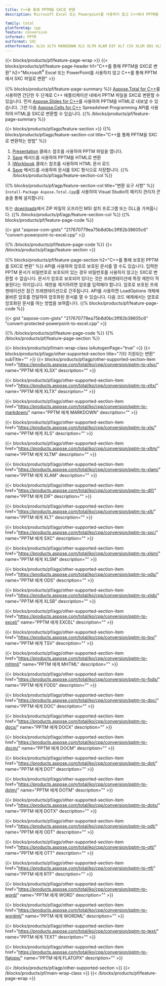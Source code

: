 ```yaml
---
title: C++를 통해 PPTM을 SXC로 변환
description: Microsoft Excel 또는 Powerpoint를 사용하지 않고 C++에서 PPTM을 SXC로 내보내기

family: total
platformtag: cpp
feature: conversion
informat: PPTM
outformat: SXC
otherformats: XLSX XLTX MARKDOWN XLS XLTM XLAM DIF XLT CSV XLSM ODS XLSB EXCEL TSV MHTML FODS DOC DOCX DOCM DOT DOTM DOTX ODT OTT RTF WORD WORDML TEXT FLATOPX
---
```

{{< blocks/products/pf/feature-page-wrap >}}
{{< blocks/products/pf/feature-page-header h1="C++를 통해 PPTM을 SXC로 변환" h2="Microsoft<sup>&reg;</sup> Excel 또는 PowerPoint를 사용하지 않고 C++를 통해 PPTM에서 SXC 파일로 변환" >}}

{{% blocks/products/pf/feature-page-summary %}}
[Aspose.Total for C++](https://products.aspose.com/total/cpp/)를 사용하면 간단한 두 단계로 C++ 애플리케이션 내에서 PPTM 파일을 SXC로 변환할 수 있습니다. 먼저 [Aspose.Slides for C++](https://products.aspose.com/slides/cpp/)를 사용하여 PPTM을 HTML로 내보낼 수 있습니다. 그런 다음 [Aspose.Cells for C++](https://products.aspose.com/cells/cpp/) Spreadsheet Programming API를 사용하여 HTML을 SXC로 변환할 수 있습니다. 
{{% /blocks/products/pf/feature-page-summary  %}}

{{< blocks/products/pf/agp/feature-section >}}
{{% blocks/products/pf/agp/feature-section-col title="C++를 통해 PPTM을 SXC로 변환하는 방법" %}}
1. [Presentation](https://reference.aspose.com/slides/cpp/class/aspose.slides.presentation) 클래스 참조를 사용하여 PPTM 파일을 엽니다.
2. [Save](https://reference.aspose.com/slides/cpp/class/aspose.slides.presentation#a06fe2a156063c8c3e5ada2713bb697ba) 메서드를 사용하여 PPTM을 HTML로 변환
3. [IWorkbook](https://reference.aspose.com/cells/cpp/class/aspose.cells.i_workbook) 클래스 참조를 사용하여 HTML 문서 로드
4. [Save](https://reference.aspose.com/cells/cpp/class/aspose.cells.i_workbook#a5dc7de23f7ceba76a05dc1d49f51502e) 메서드를 사용하여 문서를 SXC 형식으로 저장합니다.
{{% /blocks/products/pf/agp/feature-section-col %}}

{{% blocks/products/pf/agp/feature-section-col title="변환 요구 사항" %}}
```Install-Package Aspose.Total.Cpp```를 사용하여 Visual Studio의 패키지 관리자 콘솔을 통해 설치합니다.

또는 [downloads](https://downloads.aspose.com/total/cpp)에서 ZIP 파일의 오프라인 MSI 설치 프로그램 또는 DLL을 가져옵니다.
{{% /blocks/products/pf/agp/feature-section-col %}}
{{% blocks/products/pf/feature-page-code %}}

{{< gist "aspose-com-gists" "217670779ea75b8d0bc3ff82b38605c6" "convert-powerpoint-to-excel.cpp" >}}



{{% /blocks/products/pf/feature-page-code %}}
{{< /blocks/products/pf/agp/feature-section >}}

{{% blocks/products/pf/feature-page-section  h2="C++를 통해 보호된 PPTM를 SXC로 변환" %}}
API를 사용하여 암호로 보호된 문서를 열 수도 있습니다. 입력한 PPTM 문서가 비밀번호로 보호되어 있는 경우 비밀번호를 사용하지 않고는 SXC로 변환할 수 없습니다. 문서가 암호로 보호되어 있다는 것은 프레젠테이션에 특정 제한이 적용된다는 의미입니다. 제한을 제거하려면 암호를 입력해야 합니다. 암호로 보호된 프레젠테이션은 잠긴 프레젠테이션으로 간주됩니다. API를 사용하면 LoadOptions 개체에 올바른 암호를 전달하여 암호화된 문서를 열 수 있습니다. 다음 코드 예제에서는 암호로 암호화된 문서를 여는 방법을 보여줍니다.
{{% blocks/products/pf/feature-page-code %}}

{{< gist "aspose-com-gists" "217670779ea75b8d0bc3ff82b38605c6" "convert-protected-powerpoint-to-excel.cpp" >}}

{{% /blocks/products/pf/feature-page-code  %}}
{{% /blocks/products/pf/feature-page-section %}}

{{< blocks/products/pf/main-wrap-class isAutogenPage="true" >}}
{{< blocks/products/pf/agp/other-supported-section title="기타 지원되는 변환" subTitle="" >}}
{{< blocks/products/pf/agp/other-supported-section-item href="https://products.aspose.com/total/ko/cpp/conversion/pptm-to-xlsx/" name="PPTM 에게 XLSX" description="" >}}

{{< blocks/products/pf/agp/other-supported-section-item href="https://products.aspose.com/total/ko/cpp/conversion/pptm-to-xltx/" name="PPTM 에게 XLTX" description="" >}}

{{< blocks/products/pf/agp/other-supported-section-item href="https://products.aspose.com/total/ko/cpp/conversion/pptm-to-markdown/" name="PPTM 에게 MARKDOWN" description="" >}}

{{< blocks/products/pf/agp/other-supported-section-item href="https://products.aspose.com/total/ko/cpp/conversion/pptm-to-xls/" name="PPTM 에게 XLS" description="" >}}

{{< blocks/products/pf/agp/other-supported-section-item href="https://products.aspose.com/total/ko/cpp/conversion/pptm-to-xltm/" name="PPTM 에게 XLTM" description="" >}}

{{< blocks/products/pf/agp/other-supported-section-item href="https://products.aspose.com/total/ko/cpp/conversion/pptm-to-xlam/" name="PPTM 에게 XLAM" description="" >}}

{{< blocks/products/pf/agp/other-supported-section-item href="https://products.aspose.com/total/ko/cpp/conversion/pptm-to-dif/" name="PPTM 에게 DIF" description="" >}}

{{< blocks/products/pf/agp/other-supported-section-item href="https://products.aspose.com/total/ko/cpp/conversion/pptm-to-xlt/" name="PPTM 에게 XLT" description="" >}}

{{< blocks/products/pf/agp/other-supported-section-item href="https://products.aspose.com/total/ko/cpp/conversion/pptm-to-sxc/" name="PPTM 에게 SXC" description="" >}}

{{< blocks/products/pf/agp/other-supported-section-item href="https://products.aspose.com/total/ko/cpp/conversion/pptm-to-xlsm/" name="PPTM 에게 XLSM" description="" >}}

{{< blocks/products/pf/agp/other-supported-section-item href="https://products.aspose.com/total/ko/cpp/conversion/pptm-to-ods/" name="PPTM 에게 ODS" description="" >}}

{{< blocks/products/pf/agp/other-supported-section-item href="https://products.aspose.com/total/ko/cpp/conversion/pptm-to-xlsb/" name="PPTM 에게 XLSB" description="" >}}

{{< blocks/products/pf/agp/other-supported-section-item href="https://products.aspose.com/total/ko/cpp/conversion/pptm-to-excel/" name="PPTM 에게 EXCEL" description="" >}}

{{< blocks/products/pf/agp/other-supported-section-item href="https://products.aspose.com/total/ko/cpp/conversion/pptm-to-tsv/" name="PPTM 에게 TSV" description="" >}}

{{< blocks/products/pf/agp/other-supported-section-item href="https://products.aspose.com/total/ko/cpp/conversion/pptm-to-mhtml/" name="PPTM 에게 MHTML" description="" >}}

{{< blocks/products/pf/agp/other-supported-section-item href="https://products.aspose.com/total/ko/cpp/conversion/pptm-to-fods/" name="PPTM 에게 FODS" description="" >}}

{{< blocks/products/pf/agp/other-supported-section-item href="https://products.aspose.com/total/ko/cpp/conversion/pptm-to-doc/" name="PPTM 에게 DOC" description="" >}}

{{< blocks/products/pf/agp/other-supported-section-item href="https://products.aspose.com/total/ko/cpp/conversion/pptm-to-docx/" name="PPTM 에게 DOCX" description="" >}}

{{< blocks/products/pf/agp/other-supported-section-item href="https://products.aspose.com/total/ko/cpp/conversion/pptm-to-docm/" name="PPTM 에게 DOCM" description="" >}}

{{< blocks/products/pf/agp/other-supported-section-item href="https://products.aspose.com/total/ko/cpp/conversion/pptm-to-dot/" name="PPTM 에게 DOT" description="" >}}

{{< blocks/products/pf/agp/other-supported-section-item href="https://products.aspose.com/total/ko/cpp/conversion/pptm-to-dotm/" name="PPTM 에게 DOTM" description="" >}}

{{< blocks/products/pf/agp/other-supported-section-item href="https://products.aspose.com/total/ko/cpp/conversion/pptm-to-dotx/" name="PPTM 에게 DOTX" description="" >}}

{{< blocks/products/pf/agp/other-supported-section-item href="https://products.aspose.com/total/ko/cpp/conversion/pptm-to-odt/" name="PPTM 에게 ODT" description="" >}}

{{< blocks/products/pf/agp/other-supported-section-item href="https://products.aspose.com/total/ko/cpp/conversion/pptm-to-ott/" name="PPTM 에게 OTT" description="" >}}

{{< blocks/products/pf/agp/other-supported-section-item href="https://products.aspose.com/total/ko/cpp/conversion/pptm-to-rtf/" name="PPTM 에게 RTF" description="" >}}

{{< blocks/products/pf/agp/other-supported-section-item href="https://products.aspose.com/total/ko/cpp/conversion/pptm-to-word/" name="PPTM 에게 WORD" description="" >}}

{{< blocks/products/pf/agp/other-supported-section-item href="https://products.aspose.com/total/ko/cpp/conversion/pptm-to-wordml/" name="PPTM 에게 WORDML" description="" >}}

{{< blocks/products/pf/agp/other-supported-section-item href="https://products.aspose.com/total/ko/cpp/conversion/pptm-to-text/" name="PPTM 에게 TEXT" description="" >}}

{{< blocks/products/pf/agp/other-supported-section-item href="https://products.aspose.com/total/ko/cpp/conversion/pptm-to-flatopx/" name="PPTM 에게 FLATOPX" description="" >}}


{{< /blocks/products/pf/agp/other-supported-section >}}
{{< /blocks/products/pf/main-wrap-class >}}
{{< /blocks/products/pf/feature-page-wrap >}}